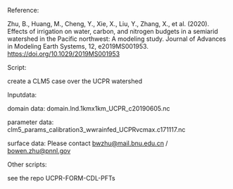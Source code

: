 Reference:

Zhu, B., Huang, M., Cheng, Y., Xie, X., Liu, Y., Zhang, X., et al. (2020). Effects of irrigation on water, carbon, and nitrogen budgets in a semiarid watershed in the Pacific northwest: A modeling study. Journal of Advances in Modeling Earth Systems, 12, e2019MS001953. https://doi.org/10.1029/2019MS001953 

Script:

create a CLM5 case over the UCPR watershed

Inputdata:

domain data: domain.lnd.1kmx1km_UCPR_c20190605.nc


parameter data: clm5_params_calibration3_wwrainfed_UCPRvcmax.c171117.nc


surface data: Please contact bwzhu@mail.bnu.edu.cn  / bowen.zhu@pnnl.gov

Other scripts:

see the repo UCPR-FORM-CDL-PFTs

